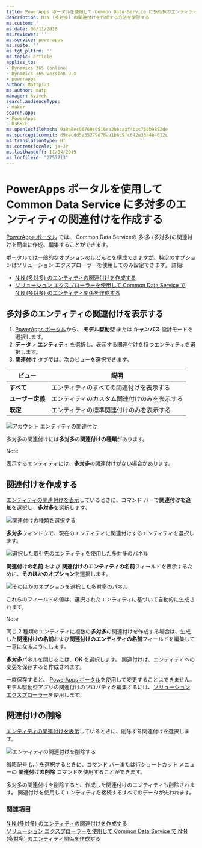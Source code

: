 ```yaml
---
title: PowerApps ポータルを使用して Common Data Service に多対多のエンティティー の関連付けを作成する | MicrosoftDocs
description: N:N (多対多) の関連付けを作成する方法を学習する
ms.custom: ''
ms.date: 06/11/2018
ms.reviewer: ''
ms.service: powerapps
ms.suite: ''
ms.tgt_pltfrm: ''
ms.topic: article
applies_to:
- Dynamics 365 (online)
- Dynamics 365 Version 9.x
- powerapps
author: Mattp123
ms.author: matp
manager: kvivek
search.audienceType:
- maker
search.app:
- PowerApps
- D365CE
ms.openlocfilehash: 9a0a8ec96760c6816ea2b6caaf4bcc760b9852de
ms.sourcegitcommit: d9cecdd5a35279d78aa1b6c9fc642e36a4e4612c
ms.translationtype: HT
ms.contentlocale: ja-JP
ms.lasthandoff: 11/04/2019
ms.locfileid: "2757713"
---
```

# <a name="create-many-to-many-entity-relationships-in-common-data-service-using-powerapps-portal"></a>PowerApps ポータルを使用して Common Data Service に多対多のエンティティの関連付けを作成する

[PowerApps ポータル](https://make.powerapps.com/?utm_source=padocs&utm_medium=linkinadoc&utm_campaign=referralsfromdoc) では、 Common Data Serviceの 多:多 (多対多)の関連付けを簡単に作成、編集することができます。

ポータルでは一般的なオプションのほどんとを構成できますが、特定のオプションはソリューション エクスプローラーを使用してのみ設定できます。 詳細: 
- [N:N (多対多) のエンティティの関連付けを作成する](create-edit-nn-relationships.md)
- [ソリューション エクスプローラーを使用して Common Data Service で N:N (多対多) のエンティティ関係を作成する](create-edit-nn-relationships-solution-explorer.md)

## <a name="view-many-to-many-entity-relationships"></a>多対多のエンティティの関連付けを表示する

1. [PowerApps ポータル](https://make.powerapps.com/?utm_source=padocs&utm_medium=linkinadoc&utm_campaign=referralsfromdoc)から、 **モデル駆動型** または **キャンバス** 設計モードを選択します。
2. **データ** > **エンティティ** を選択し、表示する関連付けを持つエンティティを選択します。
3. **関連付け** タブでは、次のビューを選択できます。 

 |ビュー|説明|
 |--|--|
 |**すべて**| エンティティのすべての関連付けを表示する|
 |**ユーザー定義**|エンティティのカスタム関連付けのみを表示する|
 |**既定**|エンティティの標準関連付けのみを表示する|
<!-- TODO: What is the actual difference between All and Default? -->

![アカウント エンティティの関連付け](media/view-account-relationships-portal.png)

多対多の関連付けには**多対多**の**関連付けの種類**があります。

> [!NOTE]
> 表示するエンティティには、**多対多**の関連付けがない場合があります。

## <a name="create-relationships"></a>関連付けを作成する

[エンティティの関連付けを表示](#view-many-to-many-entity-relationships)しているときに、コマンド バーで**関連付けを追加**を選択し、**多対多**を選択します。

![関連付けの種類を選択する](media/add-relationship-menu-portal.png)

**多対多**ウィンドウで、現在のエンティティに関連付けするエンティティを選択します。

![選択した取引先のエンティティを使用した多対多のパネル](media/many-to-many-panel-1.png)

**関連付けの名前** および **関連付けのエンティティの名前**フィールドを表示するために、**そのほかのオプション**を選択します。

![そのほかのオプションを選択した多対多のパネル](media/many-to-many-panel-2.png)

これらのフィールドの値は、選択されたエンティティに基づいて自動的に生成されます。

> [!NOTE]
> 同じ 2 種類のエンティティに複数の**多対多**の関連付けを作成する場合は、生成した**関連付けの名前**および**関連付けのエンティティの名前**フィールドを編集して一意になるようにします。

**多対多**パネルを閉じるには、**OK** を選択します。 関連付けは、エンティティへの変更を保存すると作成されます。 

一度保存すると、 [PowerApps ポータル](https://make.powerapps.com/?utm_source=padocs&utm_medium=linkinadoc&utm_campaign=referralsfromdoc)を使用して変更することはできません。 モデル駆動型アプリの関連付けのプロパティを編集するには、[ソリューション エクスプローラー](create-edit-nn-relationships-solution-explorer.md)を使用します。

## <a name="delete-relationships"></a>関連付けの削除

[エンティティの関連付けを表示](#view-many-to-many-entity-relationships)しているときに、削除する関連付けを選択します。

![エンティティの関連付けを削除する](media/delete-entity-relationship-portal.png)

省略記号 (**...**) を選択するときに、コマンド バーまたは行ショートカット メニューの **関連付けの削除** コマンドを使用することができます。

多対多の関連付けを削除すると、作成した関連付けのエンティティも削除されます。 関連付けを使用してエンティティを接続するすべてのデータが失われます。

### <a name="see-also"></a>関連項目

[N:N (多対多) のエンティティの関連付けを作成する](create-edit-nn-relationships.md)<br />
[ソリューション エクスプローラーを使用して Common Data Service で N:N (多対多) のエンティティ関係を作成する](create-edit-nn-relationships-solution-explorer.md)
